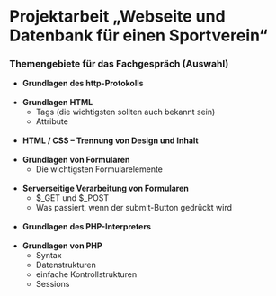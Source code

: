 # Projektarbeit „Webseite und Datenbank für einen Sportverein“

### Themengebiete für das Fachgespräch (Auswahl)
 - **Grundlagen des http-Protokolls** <br/><br/>
 - **Grundlagen HTML**  			
	 *	Tags (die wichtigsten sollten auch bekannt sein)  			
	 *	Attribute<br/><br/>
-	**HTML / CSS – Trennung von Design und Inhalt** <br/><br/>
-	**Grundlagen von Formularen** 
	*	Die wichtigsten Formularelemente <br/><br/>
-	**Serverseitige Verarbeitung von Formularen** 
	*	$_GET und $_POST 
	*	Was passiert, wenn der submit-Button gedrückt wird<br/><br/>
-	**Grundlagen des PHP-Interpreters** <br/><br/>
-	**Grundlagen von PHP** 
	* Syntax
	* Datenstrukturen
	* einfache Kontrollstrukturen
	* Sessions <br/><br/>
